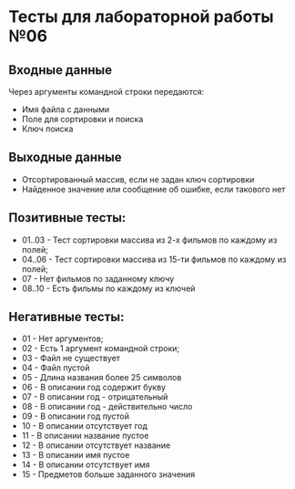 # Тесты для лабораторной работы №06

## Входные данные

Через аргументы командной строки передаются:
* Имя файла с данными
* Поле для сортировки и поиска
* Ключ поиска

## Выходные данные

* Отсортированный массив, если не задан ключ сортировки
* Найденное значение или сообщение об ошибке, если такового нет

## Позитивные тесты:

- 01..03 - Тест сортировки массива из 2-х фильмов по каждому из полей;
- 04..06 - Тест сортировки массива из 15-ти фильмов по каждому из полей;
- 07 - Нет фильмов по заданному ключу
- 08..10 - Есть фильмы по каждому из ключей

## Негативные тесты:

- 01 - Нет аргументов;
- 02 - Есть 1 аргумент командной строки;
- 03 - Файл не существует
- 04 - Файл пустой
- 05 - Длина названия более 25 символов
- 06 - В описании год содержит букву
- 07 - В описании год - отрицательный
- 08 - В описании год - действительно число
- 09 - В описании год пустой
- 10 - В описании отсутствует год
- 11 - В описании название пустое
- 12 - В описании отсутствует название
- 13 - В описании имя пустое
- 14 - В описании отсутствует имя
- 15 - Предметов больше заданного значения
